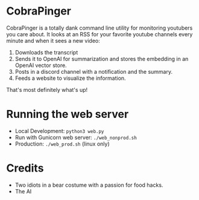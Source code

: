 # CobraPinger

CobraPinger is a totally dank command line utility for monitoring youtubers you care about. It looks at an RSS for your favorite youtube channels every minute and when it sees a new video:

1) Downloads the transcript
2) Sends it to OpenAI for summarization and stores the embedding in an OpenAI vector store.
3) Posts in a discord channel with a notification and the summary.
4) Feeds a website to visualize the information.

That's most definitely what's up!

# Running the web server

- Local Development: `python3 web.py`
- Run with Gunicorn web server: `./web_nonprod.sh`
- Production: `./web_prod.sh` (linux only)

# Credits

* Two idiots in a bear costume with a passion for food hacks.
* The AI
